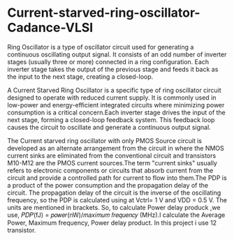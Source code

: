 # Current-starved-ring-oscillator-Cadance-VLSI

Ring Oscillator is a type of oscillator circuit used for generating a continuous oscillating output signal. It consists of an odd number of inverter stages (usually three or more) connected in a ring configuration. Each inverter stage takes the output of the previous stage and feeds it back as the input to the next stage, creating a closed-loop.

A Current Starved Ring Oscillator is a specific type of ring oscillator circuit designed to operate with reduced current supply. It is commonly used in low-power and energy-efficient integrated circuits where minimizing power consumption is a critical concern.Each inverter stage drives the input of the next stage, forming a closed-loop feedback system. This feedback loop causes the circuit to oscillate and generate a continuous output signal.

The Current starved ring oscillator with only PMOS Source circuit is developed as an alternate arrangement from the circuit in  where the NMOS current sinks are eliminated from the conventional circuit and transistors M10-M12 are the PMOS current sources.The term "current sinks" usually refers to electronic components or circuits that absorb current from the circuit and provide a controlled path for current to flow into them.The PDP is a product of the power consumption and the propagation delay of the circuit. The propagation delay of the circuit is the inverse of the oscillating frequency, so the PDP is calculated using at Vctrl= 1 V and VDD = 0.5 V. The units are mentioned in brackets. So, to calculate Power delay produck ,we use, 𝑃𝐷𝑃(fJ) = 𝑝𝑜𝑤𝑒𝑟(nW)/𝑚𝑎𝑥𝑖𝑚𝑢𝑚 𝑓𝑟𝑒𝑞𝑢𝑒𝑛𝑐𝑦 (MHz).I calculate the Average Power, Maximum frequency, Power delay product. In this project i use 12 transistor. 
 
